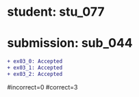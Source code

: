 # student: stu_077
# submission: sub_044

```diff
+ ex03_0: Accepted
+ ex03_1: Accepted
+ ex03_2: Accepted
```
#incorrect=0
#correct=3
